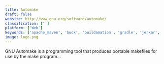 ```yaml
---
title: Automake
draft: false 
website: http://www.gnu.org/software/automake/
classification: ['']
platform: ['Web']
keywords: ['apache_maven', 'buck', 'buildamation', 'gradle', 'jerkar', 'makeme', 'ninja_build', 'please', 'premake', 'scons', 'setup.shl', 'valhalla_hills', 'yake', 'ccache', 'qmake', 'tup', 'waf']
image: logo.png
---
```

GNU Automake is a programming tool that produces portable makefiles for use by the make program...